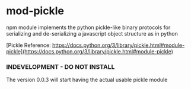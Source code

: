 # mod-pickle
npm module implements the python pickle-like binary protocols for serializing and de-serializing a javascript object structure as in python

[Pickle Reference: https://docs.python.org/3/library/pickle.html#module-pickle](https://docs.python.org/3/library/pickle.html#module-pickle)

### INDEVELOPMENT - DO NOT INSTALL

The version 0.0.3 will start having the actual usable pickle module

